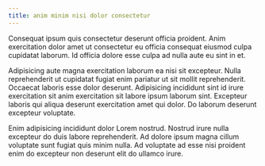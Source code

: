 ```yaml
---
title: anim minim nisi dolor consectetur
---
```


Consequat ipsum quis consectetur deserunt officia proident. Anim exercitation dolor amet ut consectetur eu officia consequat eiusmod culpa cupidatat laborum. Id officia dolore esse culpa ad nulla aute eu sint in et.

Adipisicing aute magna exercitation laborum ea nisi sit excepteur. Nulla reprehenderit ut cupidatat fugiat enim pariatur ut sit mollit reprehenderit. Occaecat laboris esse dolor deserunt. Adipisicing incididunt sint id irure exercitation sit anim exercitation sit labore ipsum laborum sint. Excepteur laboris qui aliqua deserunt exercitation amet qui dolor. Do laborum deserunt excepteur voluptate.

Enim adipisicing incididunt dolor Lorem nostrud. Nostrud irure nulla excepteur do duis labore reprehenderit. Ad dolore ipsum magna cillum voluptate sunt fugiat quis minim nulla. Ad voluptate ad esse nisi proident enim do excepteur non deserunt elit do ullamco irure.